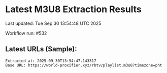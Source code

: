 # Latest M3U8 Extraction Results

Last updated: Tue Sep 30 13:54:48 UTC 2025

Workflow run: #532

## Latest URLs (Sample):
```
Extracted at: 2025-09-30T13:54:47.143317
Base URL: https://world-proxifier.xyz/rbtv/playlist.m3u8?timezone=pht

```
